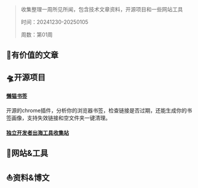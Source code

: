>收集整理一周所见所闻，包含技术文章资料，开源项目和一些网站工具
>
>时间：20241230-20250105
>
>周数：第01周

## 📜有价值的文章

## 🛸开源项目

#### [懒猫书签](https://github.com/Alanrk/LazyCat-Bookmark-Cleaner)

开源的chrome插件，分析你的浏览器书签，检查链接是否过期，还能生成你的书签画像，支持失效链接和空文件夹一键清理。

#### [独立开发者出海工具收集站](https://github.com/yaolifeng0629/Awesome-independent-tools)



## 🚀网站&工具

## ⛵资料&博文